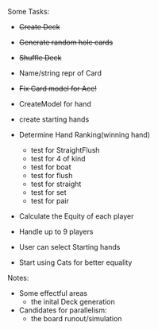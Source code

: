 Some Tasks:



- ~~Create Deck~~
- ~~Generate random hole cards~~
- ~~Shuffle Deck~~
- Name/string repr of Card
- ~~Fix Card model for Ace!~~
- CreateModel for hand
- create starting hands

- Determine Hand Ranking(winning hand)
  - test for StraightFlush
  - test for 4 of kind
  - test for boat
  - test for flush
  - test for straight
  - test for set
  - test for pair

- Calculate the Equity of each player
- Handle up to 9 players
- User can select Starting hands

- Start using Cats for better equality

Notes:
- Some effectful areas
  - the inital Deck generation
- Candidates for parallelism:
  - the board runout/simulation
  